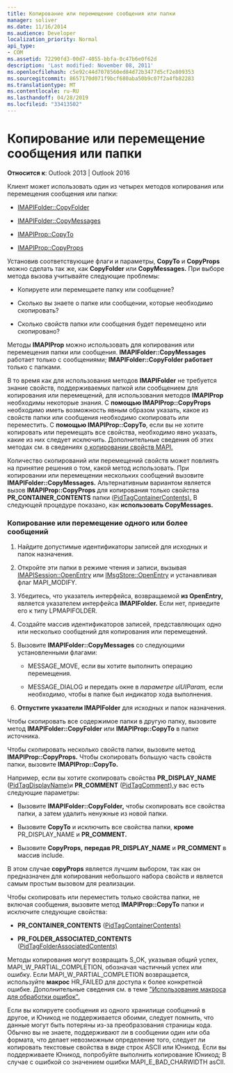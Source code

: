 ```yaml
---
title: Копирование или перемещение сообщения или папки
manager: soliver
ms.date: 11/16/2014
ms.audience: Developer
localization_priority: Normal
api_type:
- COM
ms.assetid: 72290fd3-00d7-4055-bbfa-0c47b6e0f62d
description: 'Last modified: November 08, 2011'
ms.openlocfilehash: c5e92c44d7078560ed84d72b3477d5cf2e809353
ms.sourcegitcommit: 8657170d071f9bcf680aba50b9c07f2a4fb82283
ms.translationtype: MT
ms.contentlocale: ru-RU
ms.lasthandoff: 04/28/2019
ms.locfileid: "33413502"
---
```

# <a name="copying-or-moving-a-message-or-a-folder"></a>Копирование или перемещение сообщения или папки
  
**Относится к**: Outlook 2013 | Outlook 2016 
  
Клиент может использовать один из четырех методов копирования или перемещения сообщения или папки:
  
- [IMAPIFolder::CopyFolder](imapifolder-copyfolder.md)
    
- [IMAPIFolder::CopyMessages](imapifolder-copymessages.md)
    
- [IMAPIProp::CopyTo](imapiprop-copyto.md)
    
- [IMAPIProp::CopyProps](imapiprop-copyprops.md)
    
Установив соответствующие флаги и параметры, **CopyTo** и **CopyProps** можно сделать так же, как **CopyFolder** или **CopyMessages.** При выборе метода вызова учитывайте следующие проблемы:
  
- Копируете или перемещаете папку или сообщение?
    
- Сколько вы знаете о папке или сообщении, которые необходимо скопировать?
    
- Сколько свойств папки или сообщения будет перемещено или скопировано?
    
Методы **IMAPIProp** можно использовать для копирования или перемещения папки или сообщения. **IMAPIFolder::CopyMessages** работает только с сообщениями; **IMAPIFolder::CopyFolder работает** только с папками. 
  
В то время как для использования методов **IMAPIFolder** не требуется знание свойств, поддерживаемых папкой или сообщением для копирования или перемещений, для использования методов **IMAPIProp** необходимы некоторые знания. С **помощью IMAPIProp::CopyProps** необходимо иметь возможность явным образом указать, какое из свойств папки или сообщения необходимо скопировать или переместить. С **помощью IMAPIProp::CopyTo**, если вы не хотите копировать или перемещать все свойства, необходимо явно указать, какие из них следует исключить. Дополнительные сведения об этих методах см. в сведениях [о копировании свойств MAPI.](copying-mapi-properties.md)
  
Количество скопирований или перемещений свойств может повлиять на принятие решения о том, какой метод использовать. При копировании или перемещении нескольких сообщений вызовите **IMAPIFolder::CopyMessages.** Альтернативным вариантом является вызов **IMAPIProp::CopyProps** для копирования только свойства **PR_CONTAINER_CONTENTS** папки ([PidTagContainerContents).](pidtagcontainercontents-canonical-property.md) В следующей процедуре показано, как **использовать CopyMessages.** 
  
### <a name="to-copy-or-move-one-or-more-messages"></a>Копирование или перемещение одного или более сообщений
  
1. Найдите допустимые идентификаторы записей для исходных и папок назначения.
    
2. Откройте эти папки в режиме чтения и записи, вызывая [IMAPISession::OpenEntry](imapisession-openentry.md) или [IMsgStore::OpenEntry](imsgstore-openentry.md) и устанавливая флаг MAPI_MODIFY. 
    
3. Убедитесь, что указатель интерфейса, возвращаемой **из OpenEntry,** является указателем интерфейса **IMAPIFolder.** Если нет, приведите его к типу LPMAPIFOLDER. 
    
4. Создайте массив идентификаторов записей, представляющих одно или несколько сообщений для копирования или перемещений. 
    
5. Вызовите **IMAPIFolder::CopyMessages** со следующими установленными флагами: 
    
   - MESSAGE_MOVE, если вы хотите выполнить операцию перемещения. 
    
   - MESSAGE_DIALOG и передать окне в  _параметре ulUIParam,_ если необходимо, чтобы в папке был индикатор хода выполнения. 
    
6. **Отпустите указатели IMAPIFolder** для исходных и папок назначения. 
    
Чтобы скопировать все содержимое папки в другую папку, вызовите метод **IMAPIFolder::CopyFolder** или **IMAPIProp::CopyTo** в папке источника. 
  
Чтобы скопировать несколько свойств папки, вызовите метод **IMAPIProp::CopyProps.** Чтобы скопировать большую часть свойств папки, вызовите **IMAPIProp::CopyTo.** 
  
Например, если вы хотите скопировать свойства **PR_DISPLAY_NAME** ([PidTagDisplayName)](pidtagdisplayname-canonical-property.md)и **PR_COMMENT** ([PidTagComment),](pidtagcomment-canonical-property.md)у вас есть следующие параметры:
  
- Вызовите **IMAPIFolder::CopyFolder,** чтобы скопировать все свойства папки, а затем удалить ненужные из новой папки. 
    
- Вызовите **CopyTo** и исключить все свойства папки, **кроме** PR_DISPLAY_NAME и **PR_COMMENT.** 
    
- Вызовите **CopyProps,** **передав PR_DISPLAY_NAME** и **PR_COMMENT** в массив include. 
    
В этом случае **copyProps** является лучшим выбором, так как он предназначен для копирования небольшого набора свойств и является самым простым вызовом для реализации. 
  
Чтобы скопировать или переместить только свойства папки, не включая сообщения, вызовите метод **IMAPIProp::CopyTo** папки и исключите следующие свойства: 
  
- **PR_CONTAINER_CONTENTS** ([PidTagContainerContents)](pidtagcontainercontents-canonical-property.md)
    
- **PR_FOLDER_ASSOCIATED_CONTENTS** ([PidTagFolderAssociatedContents)](pidtagfolderassociatedcontents-canonical-property.md)
    
Методы копирования могут возвращать S_OK, указывая общий успех, MAPI_W_PARTIAL_COMPLETION, обозначая частичный успех или ошибку. Если MAPI_W_PARTIAL_COMPLETION возвращается, используйте **макрос** HR_FAILED для доступа к более конкретной ошибке. Дополнительные сведения см. в теме ["Использование макроса для обработки ошибок".](using-macros-for-error-handling.md)
  
Если вы копируете сообщения из одного хранилище сообщений в другое, и Юникод не поддерживается обоими, следует помнить, что данные могут быть потеряны из-за преобразования страницы кода. Обычно вы не знаете, поддерживают ли в сообщении один или оба формата, что делает невозможным определение того, следует ли копировать текстовые свойства в виде строк ASCII или Юникод. Если вы поддерживаете Юникод, попробуйте выполнить копирование Юникод; В случае с ошибкой со значением ошибки MAPI_E_BAD_CHARWIDTH asCII.
  

